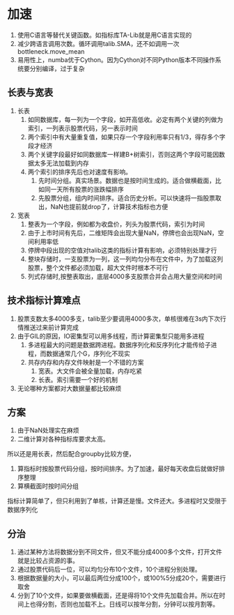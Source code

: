 # 加速
1. 使用C语言等替代关键函数。如指标库TA-Lib就是用C语言实现的
2. 减少跨语言调用次数。循环调用talib.SMA，还不如调用一次bottleneck.move_mean
3. 易用性上，numba优于Cython。因为Cython对不同Python版本不同操作系统要分别编译，过于复杂

## 长表与宽表
1. 长表
    1. 如同数据库，每一列为一个字段，如开高低收。必定有两个关键的列做为索引，一列表示股票代码，另一表示时间
    2. 两个索引中有大量重复值，如果只存一个字段利用率只有1/3，得存多个字段才经济
    3. 两个关键字段最好如同数据库一样建B+树索引，否则这两个字段可能因数据太多无法加载到内存
    4. 两个索引的排序先后也对速度有影响。
        1. 先时间分组。真实场景。数据也是按时间生成的。适合做横截面，比如同一天所有股票的涨跌幅排序
        2. 先股票分组，组内时间排序。适合历史分析。可以快速将一指股票取出，NaN也提前就drop了，计算技术指标也方便
2. 宽表
    1. 整表为一个字段，例如都为收盘价，列头为股票代码，索引为时间
    2. 由于上市时间有先后，二维矩阵会出现大量NaN，停牌也会出现NaN，空间利用率低
    3. 停牌中段出现的空值对talib这类的指标计算有影响，必须特别处理才行
    4. 整块存储时，一支股票为一列，这一列均匀分布在文件中，为了加载这列股票，整个文件都必须加载，超大文件时根本不可行
    5. 列式存储时,按整表取出，底层4000多支股票合并会占用大量空间和时间

## 技术指标计算难点
1. 股票支数太多4000多支，talib至少要调用4000多次，单核很难在3s内下次行情推送过来前计算完成
2. 由于GIL的原因，IO密集型可以用多线程，而计算密集型只能用多进程
    1. 多进程最大的问题是数据跨进程。数据序列化和反序列化才能传给子进程，而数据通常几个G，序列化不现实
    2. 共存内存和内存文件映射是一个不错的方案
        1. 宽表。大文件会被全量加载，内存吃紧
        2. 长表。索引需要一个好的机制
3. 无论哪种方案都对大数据量都比较麻烦

## 方案
1. 由于NaN处理实在麻烦
2. 二维计算对各种指标库要求太高。

所以还是用长表，然后配合groupby比较方便，
1. 算指标时按股票代码分组，按时间排序。为了加速，最好每天收盘后就做好排序整理
2. 算横截面时按时间分组

指标计算简单了，但只利用到了单核，计算还是慢。文件还大。多进程时又受限于数据序列化

## 分治
1. 通过某种方法将数据分到不同文件，但又不能分成4000多个文件，打开文件就是比较占资源的事。
2. 通过股票代码后一位，可以均匀分布10个文件，10个进程分别处理。
3. 根据数据量的大小，可以最后两位分成100个，或100%5分成20个，需要进行取舍
4. 分到了10个文件，如果要做横截面，还是得将10个文件先加载合并。所以在时间上也得分割，否则也加载不上。日线可以按年分割，分钟可以按月割等。